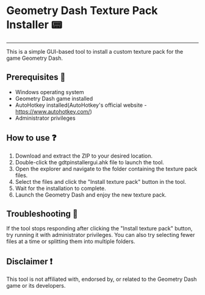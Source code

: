 # Geometry Dash Texture Pack Installer :pager:
___
This is a simple GUI-based tool to install a custom texture pack for the game Geometry Dash.
## Prerequisites :scroll:
+ Windows operating system
+ Geometry Dash game installed
+ AutoHotkey installed(AutoHotkey's official website - https://www.autohotkey.com/) 
+ Administrator privileges
## How to use :question:
1. Download and extract the ZIP to your desired location.
2. Double-click the gdtpinstallergui.ahk file to launch the tool.
3. Open the explorer and navigate to the folder containing the texture pack files.
4. Select the files and click the "Install texture pack" button in the tool.
5. Wait for the installation to complete.
6. Launch the Geometry Dash and enjoy the new texture pack.
## Troubleshooting :wrench:
If the tool stops responding after clicking the "Install texture pack" button, try running it with administrator privileges. You can also try selecting fewer files at a time or splitting them into multiple folders.
## Disclaimer :exclamation:
This tool is not affiliated with, endorsed by, or related to the Geometry Dash game or its developers. 

